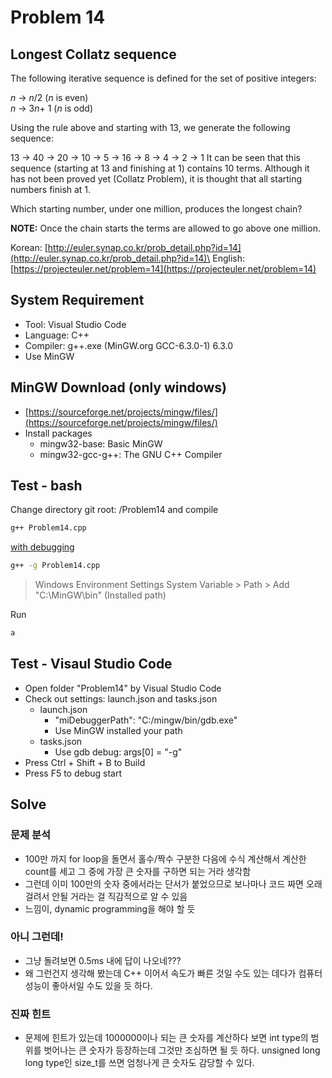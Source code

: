# Problem 14

## Longest Collatz sequence

The following iterative sequence is defined for the set of positive integers:

*n* → *n*/2 (*n* is even)\
*n* → 3*n*+ 1 (*n* is odd)

Using the rule above and starting with 13, we generate the following sequence:

13 → 40 → 20 → 10 → 5 → 16 → 8 → 4 → 2 → 1
It can be seen that this sequence (starting at 13 and finishing at 1) contains 10 terms. Although it has not been proved yet (Collatz Problem), it is thought that all starting numbers finish at 1.

Which starting number, under one million, produces the longest chain?

**NOTE:** Once the chain starts the terms are allowed to go above one million.

Korean: [http://euler.synap.co.kr/prob_detail.php?id=14](http://euler.synap.co.kr/prob_detail.php?id=14)\
English: [https://projecteuler.net/problem=14](https://projecteuler.net/problem=14)

## System Requirement

- Tool: Visual Studio Code
- Language: C++
- Compiler: g++.exe (MinGW.org GCC-6.3.0-1) 6.3.0
- Use MinGW

## MinGW Download (only windows)

- [https://sourceforge.net/projects/mingw/files/](https://sourceforge.net/projects/mingw/files/)
- Install packages
  - mingw32-base: Basic MinGW
  - mingw32-gcc-g++: The GNU C++ Compiler

## Test - bash

Change directory git root: /Problem14
and compile

```bash
g++ Problem14.cpp
```

[with debugging](https://gcc.gnu.org/onlinedocs/gcc/Debugging-Options.html#Debugging-Options)

```bash
g++ -g Problem14.cpp
```

> Windows Environment Settings
> System Variable > Path > Add "C:\MinGW\bin" (Installed path)

Run

```bash
a
```

## Test - Visaul Studio Code

- Open folder "Problem14" by Visual Studio Code
- Check out settings: launch.json and tasks.json
  - launch.json
    - "miDebuggerPath": "C:/mingw/bin/gdb.exe"
    - Use MinGW installed your path
  - tasks.json
    - Use gdb debug: args[0] = "-g"
- Press Ctrl + Shift + B to Build
- Press F5 to debug start

## Solve

### 문제 분석

- 100만 까지 for loop을 돌면서 홀수/짝수 구분한 다음에 수식 계산해서 계산한 count를 세고 그 중에 가장 큰 숫자를 구하면 되는 거라 생각함
- 그런데 이미 100만의 숫자 중에서라는 단서가 붙었으므로 보나마나 코드 짜면 오래 걸려서 안될 거라는 걸 직감적으로 알 수 있음
- 느낌이, dynamic programming을 해야 할 듯

### 아니 그런데!

- 그냥 돌려보면 0.5ms 내에 답이 나오네???
- 왜 그런건지 생각해 봤는데 C++ 이어서 속도가 빠른 것일 수도 있는 데다가 컴퓨터 성능이 좋아서일 수도 있을 듯 하다.

### 진짜 힌트

- 문제에 힌트가 있는데 1000000이나 되는 큰 숫자를 계산하다 보면 int type의 범위를 벗어나는 큰 숫자가 등장하는데 그것만 조심하면 될 듯 하다. unsigned long long type인 size_t를 쓰면 엄청나게 큰 숫자도 감당할 수 있다.
